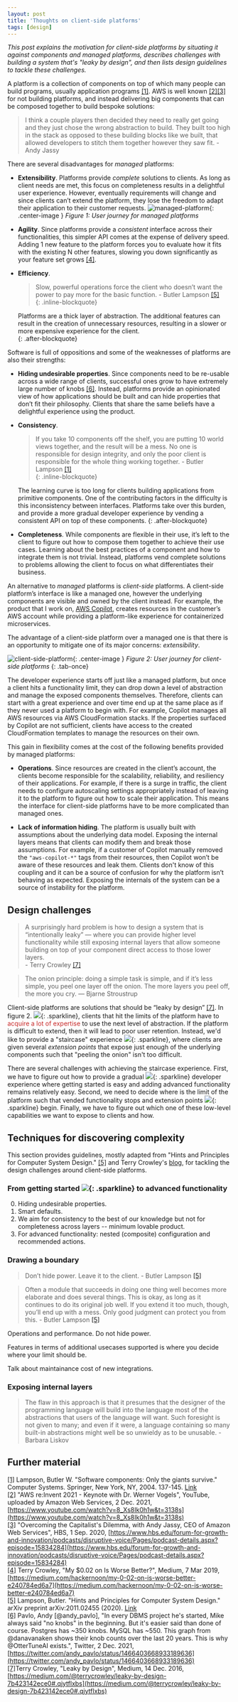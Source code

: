 ```yaml
---
layout: post
title: 'Thoughts on client-side platforms'
tags: [design]
---
```


_This post explains the motivation for client-side platforms by situating it against components and managed platforms, describes challenges with building a system that's "leaky by design", and then lists design guidelines to tackle these challenges._ 

A platform is a collection of components on top of which many people can build programs, usually application programs [[1]](#1). AWS is well known [[2]](#2)[[3]](#3) for not building platforms, and instead delivering big components that can be composed together to build bespoke solutions:
> I think a couple players then decided they need to really get going and they just chose the wrong abstraction to build. They built too high in the stack as opposed to these building blocks like we built, that allowed developers to stitch them together however they saw fit.
> \- Andy Jassy

There are several disadvantages for _managed_ platforms:
* **Extensibility**. Platforms provide _complete_ solutions to clients.  As long as client needs are met, this focus on completeness results in a delightful user experience. However, eventually requirements will change and since clients can’t extend the platform, they lose the freedom to adapt their application to their customer requests.
![managed-platform](/assets/client-side-platforms-thoughts/managed-platform.svg){: .center-image }
<span class="center-image" style="text-align: center;"><i>Figure 1: User journey for managed platforms</i></span>

* **Agility**.  Since platforms provide a _consistent_ interface across their functionalities, this simpler API comes at the expense of delivery speed. Adding 1 new feature to the platform forces you to evaluate how it fits with the existing N other features, slowing you down significantly as your feature set grows [[4]](#4).

* **Efficiency**.    
  > Slow, powerful operations force the client who doesn’t want the power to pay more for the basic function.
  > \- Butler Lampson [[5]](#5)  
  {: .inline-blockquote}

  Platforms are a thick layer of abstraction. The additional features can result in the creation of unnecessary resources, resulting in a slower or more expensive experience for the client.  
  {: .after-blockquote}

Software is full of oppositions and some of the weaknesses of platforms are also their strengths:
* **Hiding undesirable properties**. Since components need to be re-usable across a wide range of clients, successful ones grow to have extremely large number of knobs [[6]](#6). Instead, platforms provide an opinionated view of how applications should be built and can hide properties that don’t fit their philosophy. Clients that share the same beliefs have a delightful experience using the product.

* **Consistency**.    
   > If you take 10 components off the shelf, you are putting 10 world views together, and the result will be a mess. No one is responsible for design integrity, and only the poor client is responsible for the whole thing working together.
   > \- Butler Lampson [[1]](#1)  
   {: .inline-blockquote}
	
   The learning curve is too long for clients building applications from primitive components. One of the contributing factors in the difficulty is this inconsistency between interfaces. Platforms take over this burden, and provide a more gradual developer experience by vending a consistent API on top of these components.
   {: .after-blockquote}

* **Completeness**. While components are flexible in their use, it’s left to the client to figure out how to compose them together to achieve their use cases. Learning about the best practices of a component and how to integrate them is not trivial. Instead, platforms vend complete solutions to problems allowing the client to focus on what differentiates their business.

An alternative to _managed_ platforms is _client-side_ platforms. A client-side platform’s interface is like a managed one, however the underlying components are visible and owned by the client instead.  For example, the product that I work on, [AWS Copilot](https://aws.github.io/copilot-cli/), creates resources in the customer’s AWS account while providing a platform-like experience for containerized microservices. 

The advantage of a client-side platform over a managed one is that there is an opportunity to mitigate one of its major concerns: _extensibility_.


![client-side-platform](/assets/client-side-platforms-thoughts/client-platform.svg){: .center-image }
<span class="center-image" style="text-align: center;"><i>Figure 2: User journey for client-side platforms</i></span>
{: .tab-once}

The developer experience starts off just like a managed platform, but once a client hits a functionality limit, they can drop down a level of abstraction and manage the exposed components themselves.  Therefore, clients can start with a great experience and over time end up at the same place as if they never used a platform to begin with. For example, Copilot manages all AWS resources via AWS CloudFormation stacks. If the properties surfaced by Copilot are not sufficient, clients have access to the created CloudFormation templates to manage the resources on their own.

This gain in flexibility comes at the cost of the following benefits provided by managed platforms:
* **Operations**. Since resources are created in the client’s account, the clients become responsible for the scalability, reliability, and resiliency of their applications. For example, if there is a surge in traffic, the client needs to configure autoscaling settings appropriately instead of leaving it to the platform to figure out how to scale their application. This means the interface for client-side platforms have to be more complicated than managed ones. 

*  **Lack of information hiding**. The platform is usually built with assumptions about the underlying data model. Exposing the internal layers means that clients can modify them and break those assumptions. For example, if a customer of Copilot manually removed the `"aws-copilot-*"` tags from their resources, then Copilot won’t be aware of these resources and leak them. Clients don't know of this coupling and it can be a source of confusion for why the platform isn’t behaving as expected. Exposing the internals of the system can be a source of instability for the platform.

## Design challenges
> A surprisingly hard problem is how to design a system that is “intentionally leaky” — where you can provide higher level functionality while still exposing internal layers that allow someone building on top of your component direct access to those lower layers.   
> \- Terry Crowley [[7]](#7)

> The onion principle: doing a simple task is simple, and if it’s less simple, you peel one layer off the onion. The more layers you peel off, the more you cry. — Bjarne Stroustrup


Client-side platforms are solutions that should be “leaky by design” [[7]](#7). In figure 2. ![](/assets/client-side-platforms-thoughts/client-platform-cliff.svg){: .sparkline}, clients that hit the limits of the platform have to <span style="color: #c92a2a;">acquire a lot of expertise</span> to use the next level of abstraction. If the platform is difficult to extend, then it will lead to poor user retention.  Instead, we'd like to provide a "staircase" experience ![](/assets/client-side-platforms-thoughts/client-platform-steps.svg){: .sparkline}, where clients are given several _extension points_ that expose just enough of the underlying components such that "peeling the onion" isn't too difficult. 

There are several challenges with achieving the staircase experience. First, we have to figure out how to provide a gradual ![](/assets/client-side-platforms-thoughts/gradual.svg){: .sparkline} developer experience where getting started is easy and adding advanced functionality remains relatively easy. Second, we need to decide where is the limit of the platform such that vended functionality stops and extension points ![](/assets/client-side-platforms-thoughts/staircase.svg){: .sparkline} begin. Finally, we have to figure out which one of these low-level capabilities we want to expose to clients and how.

## Techniques for discovering complexity

This section provides guidelines, mostly adapted from "Hints and Principles for Computer System Design." [[5]](#5) and Terry Crowley's [blog](https://terrycrowley.medium.com/), for tackling the design challenges around client-side platforms.

### From getting started ![](/assets/client-side-platforms-thoughts/gradual.svg){: .sparkline} to advanced functionality 

0. Hiding undesirable properties.
1. Smart defaults.
2. We aim for consistency to the best of our knowledge but not for completeness across layers -- minimum lovable product.
3. For advanced functionality: nested (composite) configuration and recommended actions.

### Drawing a boundary
> Don’t hide power. Leave it to the client. - Butler Lampson [[5]](#5)  

> Often a module that succeeds in doing one thing well becomes more elaborate and does several things. This is okay, as long as it continues to do its original job well. If you extend it too much, though, you’ll end up with a mess. Only good judgment can protect you from this. - Butler Lampson [[5]](#5)  

Operations and performance. Do not hide power.

Features in terms of additional usecases supported is where you decide where your limit should be.

Talk about maintainance cost of new integrations.

### Exposing internal layers
> The flaw in this approach is that it presumes that the designer of the programming language will build into the language most of the abstractions that users of the language will want. Such foresight is not given to many; and even if it were, a language containing so many built-in abstractions might well be so unwieldy as to be unusable. - Barbara Liskov



## Further material
<span id="1">[[1]](#1)</span> Lampson, Butler W. "Software components: Only the giants survive." Computer Systems. Springer, New York, NY, 2004. 137-145. [Link](https://citeseerx.ist.psu.edu/viewdoc/download?doi=10.1.1.14.9546&rep=rep1&type=pdf#page=133)  
<span id="2">[[2]](#2)</span> "AWS re:Invent 2021 - Keynote with Dr. Werner Vogels", YouTube, uploaded by Amazon Web Services, 2 Dec. 2021, [https://www.youtube.com/watch?v=8_Xs8Ik0h1w&t=3138s](https://www.youtube.com/watch?v=8_Xs8Ik0h1w&t=3138s)  
<span id="3">[[3]](#3)</span> "Overcoming the Capitalist's Dilemma, with Andy Jassy, CEO of Amazon Web Services", HBS, 1 Sep. 2020, [https://www.hbs.edu/forum-for-growth-and-innovation/podcasts/disruptive-voice/Pages/podcast-details.aspx?episode=15834284](https://www.hbs.edu/forum-for-growth-and-innovation/podcasts/disruptive-voice/Pages/podcast-details.aspx?episode=15834284)  
<span id="4">[[4]](#4)</span> Terry Crowley, "My $0.02 on Is Worse Better?", Medium, 7 Mar 2019, [https://medium.com/hackernoon/my-0-02-on-is-worse-better-e240784ed6a7](https://medium.com/hackernoon/my-0-02-on-is-worse-better-e240784ed6a7)  
<span id="5">[[5]](#5)</span> Lampson, Butler. "Hints and Principles for Computer System Design." arXiv preprint arXiv:2011.02455 (2020). [Link](https://arxiv.org/ftp/arxiv/papers/2011/2011.02455.pdf)  
<span id="6">[[6]](#6)</span> Pavlo, Andy [@andy_pavlo], "In every DBMS project he's started, Mike always said "no knobs" in the beginning. But it's easier said than done of course. Postgres has ~350 knobs. MySQL has ~550. This graph from @danavanaken shows their knob counts over the last 20 years. This is why @OtterTuneAI exists.", Twitter, 2 Dec. 2021,[https://twitter.com/andy_pavlo/status/1466403668933189636](https://twitter.com/andy_pavlo/status/1466403668933189636)  
<span id="7">[[7]](#7)</span>Terry Crowley, "Leaky by Design", Medium, 14 Dec. 2016, [https://medium.com/@terrycrowley/leaky-by-design-7b423142ece0#.qjytflxbs](https://medium.com/@terrycrowley/leaky-by-design-7b423142ece0#.qjytflxbs)  